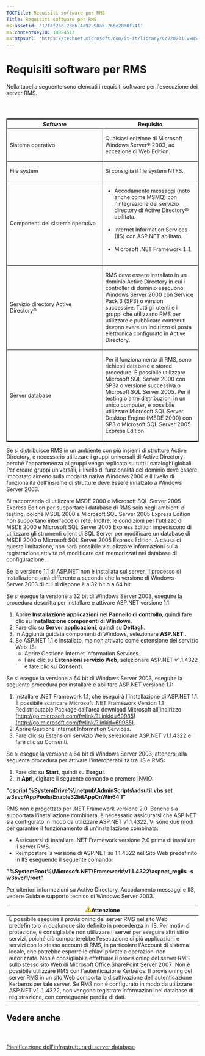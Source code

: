 ```yaml
---
TOCTitle: Requisiti software per RMS
Title: Requisiti software per RMS
ms:assetid: '17faf2ad-2366-4a92-98a5-766e20a0f741'
ms:contentKeyID: 18824512
ms:mtpsurl: 'https://technet.microsoft.com/it-it/library/Cc720201(v=WS.10)'
---
```


Requisiti software per RMS
==========================

Nella tabella seguente sono elencati i requisiti software per l'esecuzione dei server RMS.

###  

<p> </p>
<table style="border:1px solid black;">
<colgroup>
<col width="50%" />
<col width="50%" />
</colgroup>
<thead>
<tr class="header">
<th>Software</th>
<th>Requisito</th>
</tr>
</thead>
<tbody>
<tr class="odd">
<td style="border:1px solid black;"><p>Sistema operativo</p></td>
<td style="border:1px solid black;"><p>Qualsiasi edizione di Microsoft Windows Server® 2003, ad eccezione di Web Edition.</p></td>
</tr>
<tr class="even">
<td style="border:1px solid black;"><p>File system</p></td>
<td style="border:1px solid black;"><p>Si consiglia il file system NTFS.</p></td>
</tr>
<tr class="odd">
<td style="border:1px solid black;"><p>Componenti del sistema operativo</p></td>
<td style="border:1px solid black;"><ul>
<li>Accodamento messaggi (noto anche come MSMQ) con l'integrazione del servizio directory di Active Directory® abilitata.<br />
<br />
</li>
<li>Internet Information Services (IIS) con ASP.NET abilitato.<br />
<br />
</li>
<li>Microsoft .NET Framework 1.1<br />
<br />
</li>
</ul></td>
</tr>
<tr class="even">
<td style="border:1px solid black;"><p>Servizio directory Active Directory®</p></td>
<td style="border:1px solid black;"><p>RMS deve essere installato in un dominio Active Directory in cui i controller di dominio eseguono Windows Server 2000 con Service Pack 3 (SP3) o versioni successive. Tutti gli utenti e i gruppi che utilizzano RMS per utilizzare e pubblicare contenuti devono avere un indirizzo di posta elettronica configurato in Active Directory.</p></td>
</tr>
<tr class="odd">
<td style="border:1px solid black;"><p>Server database</p></td>
<td style="border:1px solid black;"><p>Per il funzionamento di RMS, sono richiesti database e stored procedure. È possibile utilizzare Microsoft SQL Server 2000 con SP3a o versione successiva o Microsoft SQL Server 2005. Per il testing o altre distribuzioni in un unico computer, è possibile utilizzare Microsoft SQL Server Desktop Engine (MSDE 2000) con SP3 o Microsoft SQL Server 2005 Express Edition.</p></td>
</tr>
</tbody>
</table>
  
Se si distribuisce RMS in un ambiente con più insiemi di strutture Active Directory, è necessario utilizzare i gruppi universali di Active Directory perché l'appartenenza ai gruppi venga replicata su tutti i cataloghi globali. Per creare gruppi universali, il livello di funzionalità del dominio deve essere impostato almeno sulla modalità nativa Windows 2000 e il livello di funzionalità dell'insieme di strutture deve essere innalzato a Windows Server 2003.
  
Si raccomanda di utilizzare MSDE 2000 o Microsoft SQL Server 2005 Express Edition per supportare i database di RMS solo negli ambienti di testing, poiché MSDE 2000 e Microsoft SQL Server 2005 Express Edition non supportano interfacce di rete. Inoltre, le condizioni per l'utilizzo di MSDE 2000 e Microsoft SQL Server 2005 Express Edition impediscono di utilizzare gli strumenti client di SQL Server per modificare un database di MSDE 2000 o Microsoft SQL Server 2005 Express Edition. A causa di questa limitazione, non sarà possibile visualizzare informazioni sulla registrazione attività né modificare dati memorizzati nel database di configurazione.
  
Se la versione 1.1 di ASP.NET non è installata sul server, il processo di installazione sarà differente a seconda che la versione di Windows Server 2003 di cui si dispone è a 32 bit o a 64 bit.
  
Se si esegue la versione a 32 bit di Windows Server 2003, eseguire la procedura descritta per installare e attivare ASP.NET versione 1.1:
  
1.  Aprire **Installazione applicazioni** nel **Pannello di controllo**, quindi fare clic su **Installazione componenti di Windows**.  
2.  Fare clic su **Server applicazioni**, quindi su **Dettagli**.  
3.  In Aggiunta guidata componenti di Windows, selezionare **ASP.NET** .  
4.  Se ASP.NET 1.1 è installato, ma non attivato come estensione del servizio Web IIS:  
    -   Aprire Gestione Internet Information Services.  
    -   Fare clic su **Estensioni servizio Web**, selezionare ASP.NET v1.1.4322 e fare clic su **Consenti**.
  
Se si esegue la versione a 64 bit di Windows Server 2003, eseguire la seguente procedura per installare e abilitare ASP.NET versione 1.1:
  
1.  Installare .NET Framework 1.1, che eseguirà l'installazione di ASP.NET 1.1. È possibile scaricare Microsoft .NET Framework Version 1.1 Redistributable Package dall'area download Microsoft all'indirizzo [http://go.microsoft.com/fwlink/?LinkId=69985](http://go.microsoft.com/fwlink/?linkid=69985).  
2.  Aprire Gestione Internet Information Services.  
3.  Fare clic su Estensioni servizio Web, selezionare ASP.NET v1.1.4322 e fare clic su Consenti.
  
Se si esegue la versione a 64 bit di Windows Server 2003, attenersi alla seguente procedura per attivare l'interoperabilità tra IIS e RMS:
  
1.  Fare clic su **Start**, quindi su **Esegui**.  
2.  In **Apri**, digitare il seguente comando e premere INVIO:
  
**"cscript %SystemDrive%\\inetpub\\AdminScripts\\adsutil.vbs set w3svc/AppPools/Enable32bitAppOnWin64 1"**
  
RMS non è progettato per .NET Framework versione 2.0. Benché sia supportata l'installazione combinata, è necessario assicurarsi che ASP.NET sia configurato in modo da utilizzare ASP.NET v1.1.4322. Vi sono due modi per garantire il funzionamento di un'installazione combinata:
  
-   Assicurarsi di installare .NET Framework versione 2.0 prima di installare il server RMS.  
-   Reimpostare la versione di ASP.NET su 1.1.4322 nel Sito Web predefinito in IIS eseguendo il seguente comando:
  
**"%SystemRoot%\\Microsoft.NET\\Framework\\v1.1.4322\\aspnet\_regiis -s w3svc/1/root"**
  
Per ulteriori informazioni su Active Directory, Accodamento messaggi e IIS, vedere Guida e supporto tecnico di Windows Server 2003.
  
| ![](images/Cc720201.Caution(WS.10).gif)Attenzione                                                                                                                                                                                                                                                                                                                                                                                                                                                                                                                                                                                                                                                                                                                                                                                                                                                                      |  
|-----------------------------------------------------------------------------------------------------------------------------------------------------------------------------------------------------------------------------------------------------------------------------------------------------------------------------------------------------------------------------------------------------------------------------------------------------------------------------------------------------------------------------------------------------------------------------------------------------------------------------------------------------------------------------------------------------------------------------------------------------------------------------------------------------------------------------------------------------------------------------------------------------------------------------------------------------|  
| È possibile eseguire il provisioning del server RMS nel sito Web predefinito o in qualunque sito definito in precedenza in IIS. Per motivi di protezione, è consigliabile non utilizzare il server per eseguire altri siti o servizi, poiché ciò comporterebbe l'esecuzione di più applicazioni e servizi con lo stesso account di RMS, in particolare l'Account di sistema locale, che potrebbe esporre le chiavi private a operazioni non autorizzate. Non è consigliabile effettuare il provisioning del server RMS sullo stesso sito Web di Microsoft Office SharePoint Server 2007. Non è possibile utilizzare RMS con l'autenticazione Kerberos. Il provisioning del server RMS in un sito Web comporta la disattivazione dell'autenticazione Kerberos per tale server. Se RMS non è configurato in modo da utilizzare ASP.NET v1.1.4322, non vengono registrate informazioni nel database di registrazione, con conseguente perdita di dati. |
  
Vedere anche  
------------
  
####  
  
[Pianificazione dell'infrastruttura di server database](https://technet.microsoft.com/b12354bd-3143-4d1f-b5aa-450c4550653c)
